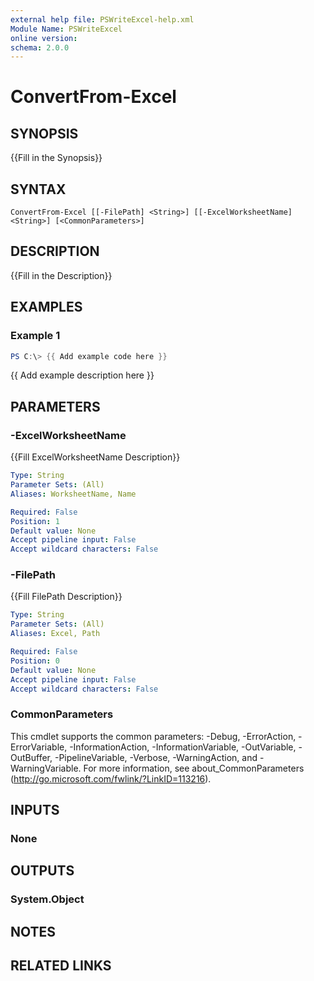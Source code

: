 ```yaml
---
external help file: PSWriteExcel-help.xml
Module Name: PSWriteExcel
online version:
schema: 2.0.0
---
```


# ConvertFrom-Excel

## SYNOPSIS
{{Fill in the Synopsis}}

## SYNTAX

```
ConvertFrom-Excel [[-FilePath] <String>] [[-ExcelWorksheetName] <String>] [<CommonParameters>]
```

## DESCRIPTION
{{Fill in the Description}}

## EXAMPLES

### Example 1
```powershell
PS C:\> {{ Add example code here }}
```

{{ Add example description here }}

## PARAMETERS

### -ExcelWorksheetName
{{Fill ExcelWorksheetName Description}}

```yaml
Type: String
Parameter Sets: (All)
Aliases: WorksheetName, Name

Required: False
Position: 1
Default value: None
Accept pipeline input: False
Accept wildcard characters: False
```

### -FilePath
{{Fill FilePath Description}}

```yaml
Type: String
Parameter Sets: (All)
Aliases: Excel, Path

Required: False
Position: 0
Default value: None
Accept pipeline input: False
Accept wildcard characters: False
```

### CommonParameters
This cmdlet supports the common parameters: -Debug, -ErrorAction, -ErrorVariable, -InformationAction, -InformationVariable, -OutVariable, -OutBuffer, -PipelineVariable, -Verbose, -WarningAction, and -WarningVariable. For more information, see about_CommonParameters (http://go.microsoft.com/fwlink/?LinkID=113216).

## INPUTS

### None

## OUTPUTS

### System.Object
## NOTES

## RELATED LINKS
